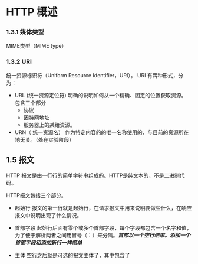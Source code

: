 # HTTP 概述

### 1.3.1 媒体类型
MIME类型（MIME type）

### 1.3.2 URI

统一资源标识符（Uniform Resource Identifier，URI）。
URI 有两种形式，分为：
- URL (统一资源定位符)
明确的说明如何从一个精确、固定的位置获取资源。
包含三个部分
    - 协议
    - 因特网地址
    - 服务器上的某给资源。
- URN（ 统一资源名）
作为特定内容的的唯一名称使用的，与目前的资源所在地无关。（处在实验阶段）


## 1.5 报文
HTTP 报文是由一行行的简单字符串组成的。HTTP是纯文本的，不是二进制代码。

HTTP报文包括三个部分。

- 起始行
报文的第一行就是起始行，在请求报文中用来说明要做些什么，在响应报文中说明出现了什么情况。

- 首部字段
起始行后面有零个或多个首部字段，每个字段都包含一个名字和值，为了便于解析两者之间用冒号（：）来分隔。***首部以一个空行结束。添加一个首部字段和添加新行一样简单***

- 主体
空行之后就是可选的报文主体了，其中包含了